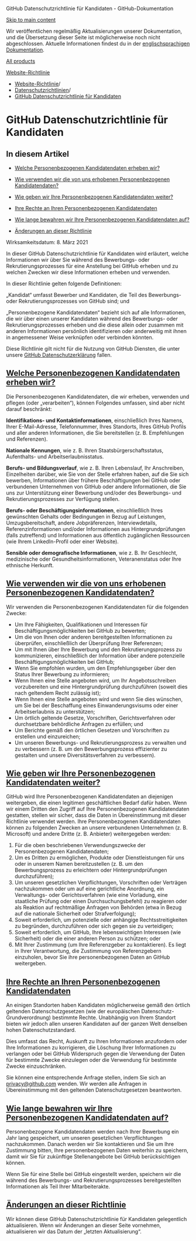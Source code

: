 GitHub Datenschutzrichtlinie für Kandidaten - GitHub-Dokumentation

[Skip to main content](#main-content)

Wir veröffentlichen regelmäßig Aktualisierungen unserer Dokumentation, und die Übersetzung dieser Seite ist möglicherweise noch nicht abgeschlossen. Aktuelle Informationen findest du in der [englischsprachigen Dokumentation](/en).

[All products](/de)

[Website-Richtlinie](/de/site-policy)

* [Website-Richtlinie](/de/site-policy)/
* [Datenschutzrichtlinien](/de/site-policy/privacy-policies)/
* [GitHub Datenschutzrichtlinie für Kandidaten](/de/site-policy/privacy-policies/github-candidate-privacy-policy)

GitHub Datenschutzrichtlinie für Kandidaten
==========

In diesem Artikel
----------

* [Welche Personenbezogenen Kandidatendaten erheben wir?](#what-candidate-personal-information-do-we-collect)

* [Wie verwenden wir die von uns erhobenen Personenbezogenen Kandidatendaten?](#how-do-we-use-the-candidate-personal-information-we-collect)

* [Wie geben wir Ihre Personenbezogenen Kandidatendaten weiter?](#how-do-we-share-your-candidate-personal-information)

* [Ihre Rechte an Ihren Personenbezogenen Kandidatendaten](#your-rights-to-your-candidate-personal-information)

* [Wie lange bewahren wir Ihre Personenbezogenen Kandidatendaten auf?](#how-long-do-we-retain-your-candidate-personal-information)

* [Änderungen an dieser Richtlinie](#changes-to-this-policy)

Wirksamkeitsdatum: 8. März 2021

In dieser GitHub Datenschutzrichtlinie für Kandidaten wird erläutert, welche Informationen wir über Sie während des Bewerbungs- oder Rekrutierungsprozesses für eine Anstellung bei GitHub erheben und zu welchen Zwecken wir diese Informationen erheben und verwenden.

In dieser Richtlinie gelten folgende Definitionen:

„Kandidat“ umfasst Bewerber und Kandidaten, die Teil des Bewerbungs- oder Rekrutierungsprozesses von GitHub sind; und

„Personenbezogene Kandidatendaten“ bezieht sich auf alle Informationen, die wir über einen unserer Kandidaten während des Bewerbungs- oder Rekrutierungsprozesses erheben und die diese allein oder zusammen mit anderen Informationen persönlich identifizieren oder anderweitig mit ihnen in angemessener Weise verknüpfen oder verbinden könnten.

Diese Richtlinie gilt nicht für die Nutzung von GitHub Diensten, die unter unsere [GitHub Datenschutzerklärung](/de/site-policy/privacy-policies/github-privacy-statement) fallen.

[Welche Personenbezogenen Kandidatendaten erheben wir?](#what-candidate-personal-information-do-we-collect)
----------

Die Personenbezogenen Kandidatendaten, die wir erheben, verwenden und pflegen (oder „verarbeiten“), können Folgendes umfassen, sind aber nicht darauf beschränkt:

**Identifikations- und Kontaktinformationen**, einschließlich Ihres Namens, Ihrer E-Mail-Adresse, Telefonnummer, Ihres Standorts, Ihres GitHub Profils und aller anderen Informationen, die Sie bereitstellen (z. B. Empfehlungen und Referenzen).

**Nationale Kennungen**, wie z. B. Ihren Staatsbürgerschaftsstatus, Aufenthalts- und Arbeitserlaubnisstatus.

**Berufs- und Bildungsverlauf**, wie z. B. Ihren Lebenslauf, Ihr Anschreiben, Einzelheiten darüber, wie Sie von der Stelle erfahren haben, auf die Sie sich bewerben, Informationen über frühere Beschäftigungen bei GitHub oder verbundenen Unternehmen von GitHub oder andere Informationen, die Sie uns zur Unterstützung einer Bewerbung und/oder des Bewerbungs- und Rekrutierungsprozesses zur Verfügung stellen.

**Berufs- oder Beschäftigungsinformationen**, einschließlich Ihres gewünschten Gehalts oder Bedingungen in Bezug auf Leistungen, Umzugsbereitschaft, andere Jobpräferenzen, Interviewdetails, Referenzinformationen und/oder Informationen aus Hintergrundprüfungen (falls zutreffend) und Informationen aus öffentlich zugänglichen Ressourcen (wie Ihrem LinkedIn-Profil oder einer Website).

**Sensible oder demografische Informationen**, wie z. B. Ihr Geschlecht, medizinische oder Gesundheitsinformationen, Veteranenstatus oder Ihre ethnische Herkunft.

[Wie verwenden wir die von uns erhobenen Personenbezogenen Kandidatendaten?](#how-do-we-use-the-candidate-personal-information-we-collect)
----------

Wir verwenden die Personenbezogenen Kandidatendaten für die folgenden Zwecke:

* Um Ihre Fähigkeiten, Qualifikationen und Interessen für Beschäftigungsmöglichkeiten bei GitHub zu bewerten;
* Um die von Ihnen oder anderen bereitgestellten Informationen zu überprüfen, einschließlich der Überprüfung Ihrer Referenzen;
* Um mit Ihnen über Ihre Bewerbung und den Rekrutierungsprozess zu kommunizieren, einschließlich der Information über andere potenzielle Beschäftigungsmöglichkeiten bei GitHub;
* Wenn Sie empfohlen wurden, um den Empfehlungsgeber über den Status Ihrer Bewerbung zu informieren;
* Wenn Ihnen eine Stelle angeboten wird, um Ihr Angebotsschreiben vorzubereiten und eine Hintergrundprüfung durchzuführen (soweit dies nach geltendem Recht zulässig ist);
* Wenn Ihnen eine Stelle angeboten wird und wenn Sie dies wünschen, um Sie bei der Beschaffung eines Einwanderungsvisums oder einer Arbeitserlaubnis zu unterstützen;
* Um örtlich geltende Gesetze, Vorschriften, Gerichtsverfahren oder durchsetzbare behördliche Anfragen zu erfüllen; und
* Um Berichte gemäß den örtlichen Gesetzen und Vorschriften zu erstellen und einzureichen;
* Um unseren Bewerbungs- und Rekrutierungsprozess zu verwalten und zu verbessern (z. B. um den Bewerbungsprozess effizienter zu gestalten und unsere Diversitätsverfahren zu verbessern).

[Wie geben wir Ihre Personenbezogenen Kandidatendaten weiter?](#how-do-we-share-your-candidate-personal-information)
----------

GitHub wird Ihre Personenbezogenen Kandidatendaten an diejenigen weitergeben, die einen legitimen geschäftlichen Bedarf dafür haben. Wenn wir einem Dritten den Zugriff auf Ihre Personenbezogenen Kandidatendaten gestatten, stellen wir sicher, dass die Daten in Übereinstimmung mit dieser Richtlinie verwendet werden. Ihre Personenbezogenen Kandidatendaten können zu folgenden Zwecken an unsere verbundenen Unternehmen (z. B. Microsoft) und andere Dritte (z. B. Anbieter) weitergegeben werden:

1. Für die oben beschriebenen Verwendungszwecke der Personenbezogenen Kandidatendaten;
2. Um es Dritten zu ermöglichen, Produkte oder Dienstleistungen für uns oder in unserem Namen bereitzustellen (z. B. um den Bewerbungsprozess zu erleichtern oder Hintergrundprüfungen durchzuführen);
3. Um unseren gesetzlichen Verpflichtungen, Vorschriften oder Verträgen nachzukommen oder um auf eine gerichtliche Anordnung, ein Verwaltungs- oder Gerichtsverfahren (wie eine Vorladung, eine staatliche Prüfung oder einen Durchsuchungsbefehl) zu reagieren oder als Reaktion auf rechtmäßige Anfragen von Behörden (etwa in Bezug auf die nationale Sicherheit oder Strafverfolgung);
4. Soweit erforderlich, um potenzielle oder anhängige Rechtsstreitigkeiten zu begründen, durchzuführen oder sich gegen sie zu verteidigen;
5. Soweit erforderlich, um GitHub, Ihre lebenswichtigen Interessen (wie Sicherheit) oder die einer anderen Person zu schützen; oder
6. Mit Ihrer Zustimmung (um Ihre Referenzgeber zu kontaktieren). Es liegt in Ihrer Verantwortung, die Zustimmung von Referenzgebern einzuholen, bevor Sie ihre personenbezogenen Daten an GitHub weitergeben.

[Ihre Rechte an Ihren Personenbezogenen Kandidatendaten](#your-rights-to-your-candidate-personal-information)
----------

An einigen Standorten haben Kandidaten möglicherweise gemäß den örtlich geltenden Datenschutzgesetzen (wie der europäischen Datenschutz-Grundverordnung) bestimmte Rechte. Unabhängig von Ihrem Standort bieten wir jedoch allen unseren Kandidaten auf der ganzen Welt denselben hohen Datenschutzstandard.

Dies umfasst das Recht, Auskunft zu Ihren Informationen anzufordern oder Ihre Informationen zu korrigieren, die Löschung Ihrer Informationen zu verlangen oder bei GitHub Widerspruch gegen die Verwendung der Daten für bestimmte Zwecke einzulegen oder die Verwendung für bestimmte Zwecke einzuschränken.

Sie können eine entsprechende Anfrage stellen, indem Sie sich an [privacy@github.com](mailto:privacy@github.com) wenden. Wir werden alle Anfragen in Übereinstimmung mit den geltenden Datenschutzgesetzen beantworten.

[Wie lange bewahren wir Ihre Personenbezogenen Kandidatendaten auf?](#how-long-do-we-retain-your-candidate-personal-information)
----------

Personenbezogene Kandidatendaten werden nach Ihrer Bewerbung ein Jahr lang gespeichert, um unseren gesetzlichen Verpflichtungen nachzukommen. Danach werden wir Sie kontaktieren und Sie um Ihre Zustimmung bitten, Ihre personenbezogenen Daten weiterhin zu speichern, damit wir Sie für zukünftige Stellenangebote bei GitHub berücksichtigen können.

Wenn Sie für eine Stelle bei GitHub eingestellt werden, speichern wir die während des Bewerbungs- und Rekrutierungsprozesses bereitgestellten Informationen als Teil Ihrer Mitarbeiterakte.

[Änderungen an dieser Richtlinie](#changes-to-this-policy)
----------

Wir können diese GitHub Datenschutzrichtlinie für Kandidaten gelegentlich aktualisieren. Wenn wir Änderungen an dieser Seite vornehmen, aktualisieren wir das Datum der „letzten Aktualisierung“.
